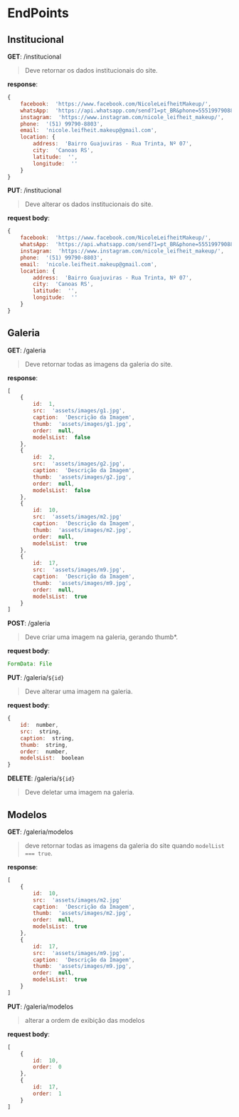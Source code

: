 # EndPoints

## Institucional

**GET**:  /institucional
>Deve retornar os dados institucionais do site.

**response**:
~~~javascript
{
    facebook:  'https://www.facebook.com/NicoleLeifheitMakeup/',
    whatsApp:  'https://api.whatsapp.com/send?1=pt_BR&phone=5551997908803',
    instagram:  'https://www.instagram.com/nicole_leifheit_makeup/',
    phone:  '(51) 99790-8803',
    email:  'nicole.leifheit.makeup@gmail.com',
    location: {
        address:  'Bairro Guajuviras - Rua Trinta, Nº 07',
        city:  'Canoas RS',
        latitude:  '',
        longitude:  ''
    }
}
~~~

**PUT**:  /institucional
>Deve alterar os dados institucionais do site.

**request body**:
~~~javascript
{
    facebook:  'https://www.facebook.com/NicoleLeifheitMakeup/',
    whatsApp:  'https://api.whatsapp.com/send?1=pt_BR&phone=5551997908803',
    instagram:  'https://www.instagram.com/nicole_leifheit_makeup/',
    phone:  '(51) 99790-8803',
    email:  'nicole.leifheit.makeup@gmail.com',
    location: {
        address:  'Bairro Guajuviras - Rua Trinta, Nº 07',
        city:  'Canoas RS',
        latitude:  '',
        longitude:  ''
    }
}
~~~

## Galeria

**GET**:  /galeria
>Deve retornar todas as imagens da galeria do site.

**response**:
~~~javascript
[
    {
        id:  1,
        src:  'assets/images/g1.jpg',
        caption:  'Descrição da Imagem',
        thumb:  'assets/images/g1.jpg',
        order:  null,
        modelsList:  false
    },
    {
        id:  2,
        src:  'assets/images/g2.jpg',
        caption:  'Descrição da Imagem',
        thumb:  'assets/images/g2.jpg',
        order:  null,
        modelsList:  false
    },
    {
        id:  10,
        src:  'assets/images/m2.jpg'
        caption:  'Descrição da Imagem',
        thumb:  'assets/images/m2.jpg',
        order:  null,
        modelsList:  true
    },
    {
        id:  17,
        src:  'assets/images/m9.jpg',
        caption:  'Descrição da Imagem',
        thumb:  'assets/images/m9.jpg',
        order:  null,
        modelsList:  true
    }
]
~~~

**POST**:  /galeria
>Deve criar uma imagem na galeria, gerando thumb*.

**request body**:
~~~javascript
FormData: File
~~~

**PUT**:  /galeria/`${id}`
>Deve alterar uma imagem na galeria.

**request body**:
~~~javascript
{
    id:  number,
    src:  string,
    caption:  string,
    thumb:  string,
    order:  number,
    modelsList:  boolean
}
~~~

**DELETE**:  /galeria/`${id}`
>Deve deletar uma imagem na galeria.

## Modelos

**GET**:  /galeria/modelos
>deve retornar todas as imagens da galeria do site quando `modelList === true`.

**response**:
~~~javascript
[
    {
        id:  10,
        src:  'assets/images/m2.jpg'
        caption:  'Descrição da Imagem',
        thumb:  'assets/images/m2.jpg',
        order:  null,
        modelsList:  true
    },
    {
        id:  17,
        src:  'assets/images/m9.jpg',
        caption:  'Descrição da Imagem',
        thumb:  'assets/images/m9.jpg',
        order:  null,
        modelsList:  true
    }
]
~~~

**PUT**:  /galeria/modelos
>alterar a ordem de exibição das modelos

**request body**:
~~~javascript
[
    {
        id:  10,
        order:  0
    },
    {
        id:  17,
        order:  1
    }
]
~~~


